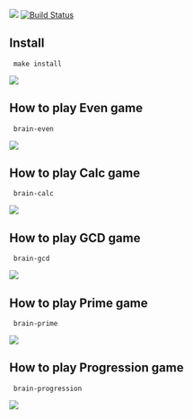 <a href="https://codeclimate.com/github/valerr/frontend-project-lvl1/maintainability"><img src="https://api.codeclimate.com/v1/badges/658bfa689902a1d4b263/maintainability" /></a>
[![Build Status](https://travis-ci.org/valerr/frontend-project-lvl1.svg?branch=master)](https://travis-ci.org/valerr/frontend-project-lvl1)

## Install
<code> make install </code>

<a href="https://asciinema.org/a/WGisBlPruB1EXT5AwnAZfbYFk" target="_blank"><img src="https://asciinema.org/a/WGisBlPruB1EXT5AwnAZfbYFk.svg" /></a>

## How to play Even game
<code> brain-even </code>

<a href="https://asciinema.org/a/dmrTGHNNOaClJ0LuhEfAHHvoM?speed=2" target="_blank"><img src="https://asciinema.org/a/dmrTGHNNOaClJ0LuhEfAHHvoM.svg" /></a>

## How to play Calc game
<code> brain-calc </code>

<a href="https://asciinema.org/a/AYNrjCutOnPzxh5EDRev8EDJA" target="_blank"><img src="https://asciinema.org/a/AYNrjCutOnPzxh5EDRev8EDJA.svg" /></a>

## How to play GCD game
<code> brain-gcd </code>

<a href="https://asciinema.org/a/sY42oKJ1PAE4S9wo9yFrjB6tR" target="_blank"><img src="https://asciinema.org/a/sY42oKJ1PAE4S9wo9yFrjB6tR.svg" /></a>

## How to play Prime game
<code> brain-prime </code>

<a href="https://asciinema.org/a/fl9h38aH5hGK59xuxEs9Uqzk6" target="_blank"><img src="https://asciinema.org/a/fl9h38aH5hGK59xuxEs9Uqzk6.svg" /></a>

## How to play Progression game
<code> brain-progression </code>

<a href="https://asciinema.org/a/9JLOQsi3YkQEMhEjn0eOkqAdK" target="_blank"><img src="https://asciinema.org/a/9JLOQsi3YkQEMhEjn0eOkqAdK.svg" /></a>
